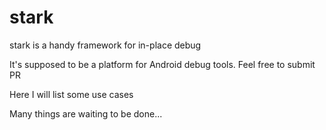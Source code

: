 # stark
stark is a handy framework for in-place debug

It's supposed to be a platform for Android debug tools. 
Feel free to submit PR

Here I will list some use cases

Many things are waiting to be done...
